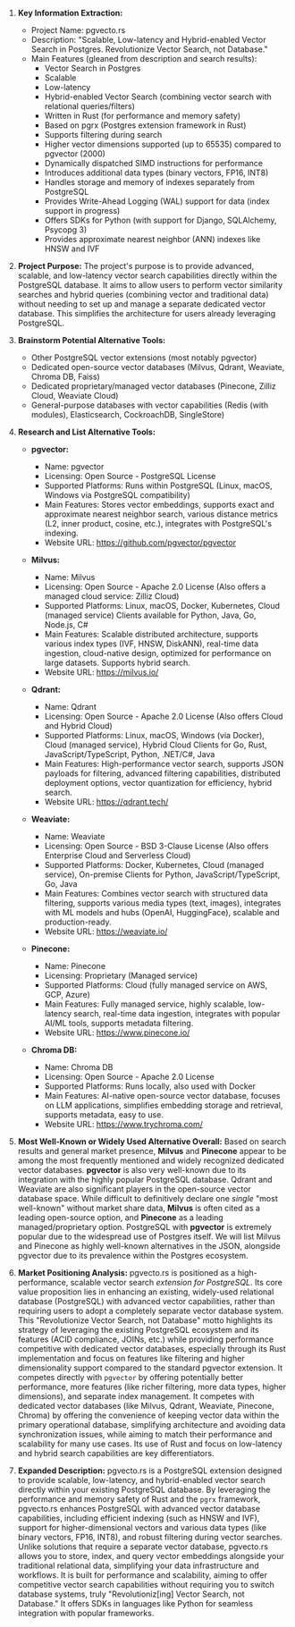 1.  **Key Information Extraction:**
    *   Project Name: pgvecto.rs
    *   Description: "Scalable, Low-latency and Hybrid-enabled Vector Search in Postgres. Revolutionize Vector Search, not Database."
    *   Main Features (gleaned from description and search results):
        *   Vector Search in Postgres
        *   Scalable
        *   Low-latency
        *   Hybrid-enabled Vector Search (combining vector search with relational queries/filters)
        *   Written in Rust (for performance and memory safety)
        *   Based on pgrx (Postgres extension framework in Rust)
        *   Supports filtering during search
        *   Higher vector dimensions supported (up to 65535) compared to pgvector (2000)
        *   Dynamically dispatched SIMD instructions for performance
        *   Introduces additional data types (binary vectors, FP16, INT8)
        *   Handles storage and memory of indexes separately from PostgreSQL
        *   Provides Write-Ahead Logging (WAL) support for data (index support in progress)
        *   Offers SDKs for Python (with support for Django, SQLAlchemy, Psycopg 3)
        *   Provides approximate nearest neighbor (ANN) indexes like HNSW and IVF

2.  **Project Purpose:**
    The project's purpose is to provide advanced, scalable, and low-latency vector search capabilities directly within the PostgreSQL database. It aims to allow users to perform vector similarity searches and hybrid queries (combining vector and traditional data) without needing to set up and manage a separate dedicated vector database. This simplifies the architecture for users already leveraging PostgreSQL.

3.  **Brainstorm Potential Alternative Tools:**
    *   Other PostgreSQL vector extensions (most notably pgvector)
    *   Dedicated open-source vector databases (Milvus, Qdrant, Weaviate, Chroma DB, Faiss)
    *   Dedicated proprietary/managed vector databases (Pinecone, Zilliz Cloud, Weaviate Cloud)
    *   General-purpose databases with vector capabilities (Redis (with modules), Elasticsearch, CockroachDB, SingleStore)

4.  **Research and List Alternative Tools:**

    *   **pgvector:**
        *   Name: pgvector
        *   Licensing: Open Source - PostgreSQL License
        *   Supported Platforms: Runs within PostgreSQL (Linux, macOS, Windows via PostgreSQL compatibility)
        *   Main Features: Stores vector embeddings, supports exact and approximate nearest neighbor search, various distance metrics (L2, inner product, cosine, etc.), integrates with PostgreSQL's indexing.
        *   Website URL: https://github.com/pgvector/pgvector

    *   **Milvus:**
        *   Name: Milvus
        *   Licensing: Open Source - Apache 2.0 License (Also offers a managed cloud service: Zilliz Cloud)
        *   Supported Platforms: Linux, macOS, Docker, Kubernetes, Cloud (managed service) Clients available for Python, Java, Go, Node.js, C#
        *   Main Features: Scalable distributed architecture, supports various index types (IVF, HNSW, DiskANN), real-time data ingestion, cloud-native design, optimized for performance on large datasets. Supports hybrid search.
        *   Website URL: https://milvus.io/

    *   **Qdrant:**
        *   Name: Qdrant
        *   Licensing: Open Source - Apache 2.0 License (Also offers Cloud and Hybrid Cloud)
        *   Supported Platforms: Linux, macOS, Windows (via Docker), Cloud (managed service), Hybrid Cloud Clients for Go, Rust, JavaScript/TypeScript, Python, .NET/C#, Java
        *   Main Features: High-performance vector search, supports JSON payloads for filtering, advanced filtering capabilities, distributed deployment options, vector quantization for efficiency, hybrid search.
        *   Website URL: https://qdrant.tech/

    *   **Weaviate:**
        *   Name: Weaviate
        *   Licensing: Open Source - BSD 3-Clause License (Also offers Enterprise Cloud and Serverless Cloud)
        *   Supported Platforms: Docker, Kubernetes, Cloud (managed service), On-premise Clients for Python, JavaScript/TypeScript, Go, Java
        *   Main Features: Combines vector search with structured data filtering, supports various media types (text, images), integrates with ML models and hubs (OpenAI, HuggingFace), scalable and production-ready.
        *   Website URL: https://weaviate.io/

    *   **Pinecone:**
        *   Name: Pinecone
        *   Licensing: Proprietary (Managed service)
        *   Supported Platforms: Cloud (fully managed service on AWS, GCP, Azure)
        *   Main Features: Fully managed service, highly scalable, low-latency search, real-time data ingestion, integrates with popular AI/ML tools, supports metadata filtering.
        *   Website URL: https://www.pinecone.io/

    *   **Chroma DB:**
        *   Name: Chroma DB
        *   Licensing: Open Source - Apache 2.0 License
        *   Supported Platforms: Runs locally, also used with Docker
        *   Main Features: AI-native open-source vector database, focuses on LLM applications, simplifies embedding storage and retrieval, supports metadata, easy to use.
        *   Website URL: https://www.trychroma.com/

5.  **Most Well-Known or Widely Used Alternative Overall:**
    Based on search results and general market presence, **Milvus** and **Pinecone** appear to be among the most frequently mentioned and widely recognized dedicated vector databases. **pgvector** is also very well-known due to its integration with the highly popular PostgreSQL database. Qdrant and Weaviate are also significant players in the open-source vector database space. While difficult to definitively declare one *single* "most well-known" without market share data, **Milvus** is often cited as a leading open-source option, and **Pinecone** as a leading managed/proprietary option. PostgreSQL with **pgvector** is extremely popular due to the widespread use of Postgres itself. We will list Milvus and Pinecone as highly well-known alternatives in the JSON, alongside pgvector due to its prevalence within the Postgres ecosystem.

6.  **Market Positioning Analysis:**
    pgvecto.rs is positioned as a high-performance, scalable vector search *extension for PostgreSQL*. Its core value proposition lies in enhancing an existing, widely-used relational database (PostgreSQL) with advanced vector capabilities, rather than requiring users to adopt a completely separate vector database system. This "Revolutionize Vector Search, not Database" motto highlights its strategy of leveraging the existing PostgreSQL ecosystem and its features (ACID compliance, JOINs, etc.) while providing performance competitive with dedicated vector databases, especially through its Rust implementation and focus on features like filtering and higher dimensionality support compared to the standard pgvector extension. It competes directly with `pgvector` by offering potentially better performance, more features (like richer filtering, more data types, higher dimensions), and separate index management. It competes with dedicated vector databases (like Milvus, Qdrant, Weaviate, Pinecone, Chroma) by offering the convenience of keeping vector data within the primary operational database, simplifying architecture and avoiding data synchronization issues, while aiming to match their performance and scalability for many use cases. Its use of Rust and focus on low-latency and hybrid search capabilities are key differentiators.

7.  **Expanded Description:**
    pgvecto.rs is a PostgreSQL extension designed to provide scalable, low-latency, and hybrid-enabled vector search directly within your existing PostgreSQL database. By leveraging the performance and memory safety of Rust and the `pgrx` framework, pgvecto.rs enhances PostgreSQL with advanced vector database capabilities, including efficient indexing (such as HNSW and IVF), support for higher-dimensional vectors and various data types (like binary vectors, FP16, INT8), and robust filtering during vector searches. Unlike solutions that require a separate vector database, pgvecto.rs allows you to store, index, and query vector embeddings alongside your traditional relational data, simplifying your data infrastructure and workflows. It is built for performance and scalability, aiming to offer competitive vector search capabilities without requiring you to switch database systems, truly "Revolutioniz[ing] Vector Search, not Database." It offers SDKs in languages like Python for seamless integration with popular frameworks.